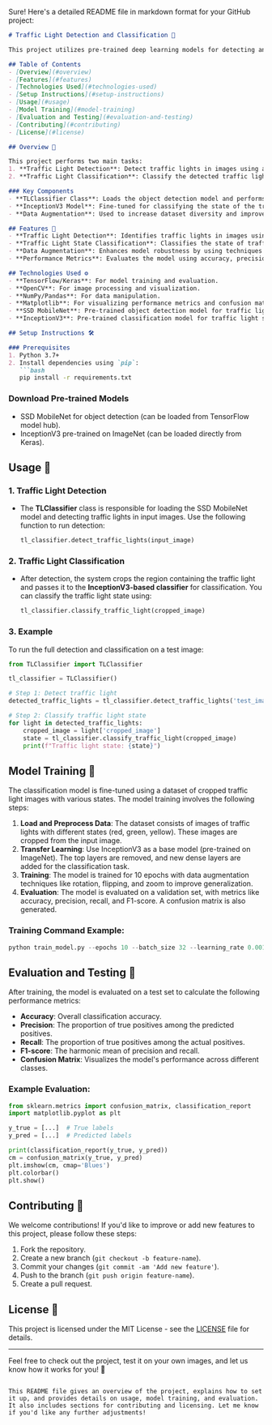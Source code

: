 Sure! Here's a detailed README file in markdown format for your GitHub project:

```markdown
# Traffic Light Detection and Classification 🚦

This project utilizes pre-trained deep learning models for detecting and classifying traffic lights in images. The system combines object detection and image classification techniques to identify traffic lights and their states (Red, Green, Yellow). It can be used for autonomous driving systems or traffic monitoring applications.

## Table of Contents
- [Overview](#overview)
- [Features](#features)
- [Technologies Used](#technologies-used)
- [Setup Instructions](#setup-instructions)
- [Usage](#usage)
- [Model Training](#model-training)
- [Evaluation and Testing](#evaluation-and-testing)
- [Contributing](#contributing)
- [License](#license)

## Overview 📸

This project performs two main tasks:
1. **Traffic Light Detection**: Detect traffic lights in images using an SSD MobileNet pre-trained object detection model.
2. **Traffic Light Classification**: Classify the detected traffic light's state (Red, Green, Yellow) using transfer learning with an InceptionV3 model.

### Key Components
- **TLClassifier Class**: Loads the object detection model and performs traffic light detection on input images.
- **InceptionV3 Model**: Fine-tuned for classifying the state of the traffic light (Red, Green, Yellow).
- **Data Augmentation**: Used to increase dataset diversity and improve model generalization.

## Features 🌟
- **Traffic Light Detection**: Identifies traffic lights in images using SSD MobileNet.
- **Traffic Light State Classification**: Classifies the state of traffic lights (Red, Green, Yellow) using transfer learning.
- **Data Augmentation**: Enhances model robustness by using techniques like flipping, rotation, and zoom.
- **Performance Metrics**: Evaluates the model using accuracy, precision, recall, F1-score, and confusion matrix.

## Technologies Used ⚙️
- **TensorFlow/Keras**: For model training and evaluation.
- **OpenCV**: For image processing and visualization.
- **NumPy/Pandas**: For data manipulation.
- **Matplotlib**: For visualizing performance metrics and confusion matrix.
- **SSD MobileNet**: Pre-trained object detection model for traffic light detection.
- **InceptionV3**: Pre-trained classification model for traffic light state recognition.

## Setup Instructions 🛠️

### Prerequisites
1. Python 3.7+
2. Install dependencies using `pip`:
   ```bash
   pip install -r requirements.txt
   ```

### Download Pre-trained Models
- SSD MobileNet for object detection (can be loaded from TensorFlow model hub).
- InceptionV3 pre-trained on ImageNet (can be loaded directly from Keras).

## Usage 🚗

### 1. Traffic Light Detection
- The **TLClassifier** class is responsible for loading the SSD MobileNet model and detecting traffic lights in input images. Use the following function to run detection:
   ```python
   tl_classifier.detect_traffic_lights(input_image)
   ```

### 2. Traffic Light Classification
- After detection, the system crops the region containing the traffic light and passes it to the **InceptionV3-based classifier** for classification. You can classify the traffic light state using:
   ```python
   tl_classifier.classify_traffic_light(cropped_image)
   ```

### 3. Example
   To run the full detection and classification on a test image:
   ```python
   from TLClassifier import TLClassifier

   tl_classifier = TLClassifier()

   # Step 1: Detect traffic light
   detected_traffic_lights = tl_classifier.detect_traffic_lights('test_image.jpg')

   # Step 2: Classify traffic light state
   for light in detected_traffic_lights:
       cropped_image = light['cropped_image']
       state = tl_classifier.classify_traffic_light(cropped_image)
       print(f"Traffic light state: {state}")
   ```

## Model Training 🧠

The classification model is fine-tuned using a dataset of cropped traffic light images with various states. The model training involves the following steps:

1. **Load and Preprocess Data**: The dataset consists of images of traffic lights with different states (red, green, yellow). These images are cropped from the input image.
2. **Transfer Learning**: Use InceptionV3 as a base model (pre-trained on ImageNet). The top layers are removed, and new dense layers are added for the classification task.
3. **Training**: The model is trained for 10 epochs with data augmentation techniques like rotation, flipping, and zoom to improve generalization.
4. **Evaluation**: The model is evaluated on a validation set, with metrics like accuracy, precision, recall, and F1-score. A confusion matrix is also generated.

### Training Command Example:
```python
python train_model.py --epochs 10 --batch_size 32 --learning_rate 0.001
```

## Evaluation and Testing 🧪

After training, the model is evaluated on a test set to calculate the following performance metrics:
- **Accuracy**: Overall classification accuracy.
- **Precision**: The proportion of true positives among the predicted positives.
- **Recall**: The proportion of true positives among the actual positives.
- **F1-score**: The harmonic mean of precision and recall.
- **Confusion Matrix**: Visualizes the model's performance across different classes.

### Example Evaluation:
```python
from sklearn.metrics import confusion_matrix, classification_report
import matplotlib.pyplot as plt

y_true = [...]  # True labels
y_pred = [...]  # Predicted labels

print(classification_report(y_true, y_pred))
cm = confusion_matrix(y_true, y_pred)
plt.imshow(cm, cmap='Blues')
plt.colorbar()
plt.show()
```

## Contributing 🤝

We welcome contributions! If you'd like to improve or add new features to this project, please follow these steps:
1. Fork the repository.
2. Create a new branch (`git checkout -b feature-name`).
3. Commit your changes (`git commit -am 'Add new feature'`).
4. Push to the branch (`git push origin feature-name`).
5. Create a pull request.

## License 📄

This project is licensed under the MIT License - see the [LICENSE](LICENSE) file for details.

---

Feel free to check out the project, test it on your own images, and let us know how it works for you! 🚦
```

This README file gives an overview of the project, explains how to set it up, and provides details on usage, model training, and evaluation. It also includes sections for contributing and licensing. Let me know if you'd like any further adjustments!
